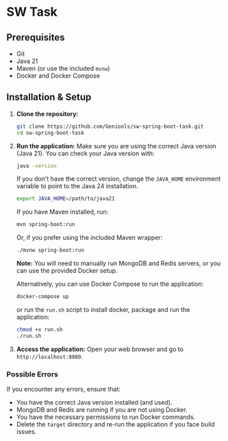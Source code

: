 # SW Task

## Prerequisites

- Git
- Java 21
- Maven (or use the included `mvnw`)
- Docker and Docker Compose

## Installation & Setup

1. **Clone the repository:**
   ```bash
   git clone https://github.com/Geniools/sw-spring-boot-task.git
   cd sw-spring-boot-task

2. **Run the application:**
   Make sure you are using the correct Java version (Java 21). You can check your Java version with:
    ```bash
    java -version
    ```
   If you don't have the correct version, change the `JAVA_HOME` environment variable to point to the Java 24
   installation.

    ```bash
    export JAVA_HOME=/path/to/java21
    ```

   If you have Maven installed, run:

    ```bash
    mvn spring-boot:run
    ```

   Or, if you prefer using the included Maven wrapper:

    ```bash
    ./mvnw spring-boot:run
    ```
   **Note:** You will need to manually run MongoDB and Redis servers, or you can use the provided Docker setup.

   Alternatively, you can use Docker Compose to run the application:

    ```bash
    docker-compose up 
    ```

   or run the `run.sh` script to install docker, package and run the application:

    ```bash
    chmod +x run.sh
    ./run.sh
    ```

3. **Access the application:**
   Open your web browser and go to `http://localhost:8080`.

### Possible Errors

If you encounter any errors, ensure that:

- You have the correct Java version installed (and used).
- MongoDB and Redis are running if you are not using Docker.
- You have the necessary permissions to run Docker commands.
- Delete the `target` directory and re-run the application if you face build issues.